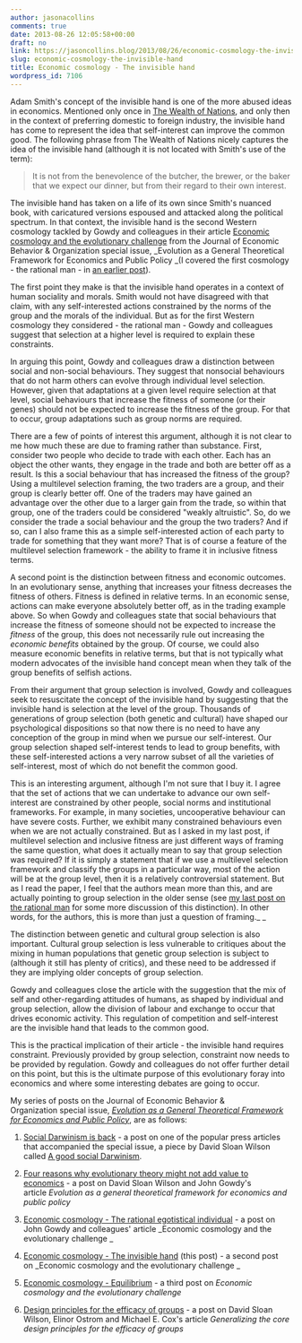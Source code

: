 ```yaml
---
author: jasonacollins
comments: true
date: 2013-08-26 12:05:58+00:00
draft: no
link: https://jasoncollins.blog/2013/08/26/economic-cosmology-the-invisible-hand/
slug: economic-cosmology-the-invisible-hand
title: Economic cosmology - The invisible hand
wordpress_id: 7106
---
```


Adam Smith's concept of the invisible hand is one of the more abused ideas in economics. Mentioned only once in [The Wealth of Nations](http://www.gutenberg.org/ebooks/3300), and only then in the context of preferring domestic to foreign industry, the invisible hand has come to represent the idea that self-interest can improve the common good. The following phrase from The Wealth of Nations nicely captures the idea of the invisible hand (although it is not located with Smith's use of the term):


<blockquote>It is not from the benevolence of the butcher, the brewer, or the baker that we expect our dinner, but from their regard to their own interest.</blockquote>


The invisible hand has taken on a life of its own since Smith's nuanced book, with caricatured versions espoused and attacked along the political spectrum. In that context, the invisible hand is the second Western cosmology tackled by Gowdy and colleagues in their article [Economic cosmology and the evolutionary challenge](http://dx.doi.org/10.1016/j.jebo.2012.12.009) from the Journal of Economic Behavior & Organization special issue, _Evolution as a General Theoretical Framework for Economics and Public Policy _(I covered the first cosmology - the rational man - in [an earlier post](https://jasoncollins.blog/2013/08/economic-cosmology-the-rational-egotistical-individual/)).

The first point they make is that the invisible hand operates in a context of human sociality and morals. Smith would not have disagreed with that claim, with any self-interested actions constrained by the norms of the group and the morals of the individual. But as for the first Western cosmology they considered - the rational man - Gowdy and colleagues suggest that selection at a higher level is required to explain these constraints.

In arguing this point, Gowdy and colleagues draw a distinction between social and non-social behaviours. They suggest that nonsocial behaviours that do not harm others can evolve through individual level selection. However, given that adaptations at a given level require selection at that level, social behaviours that increase the fitness of someone (or their genes) should not be expected to increase the fitness of the group. For that to occur, group adaptations such as group norms are required.

There are a few of points of interest this argument, although it is not clear to me how much these are due to framing rather than substance. First, consider two people who decide to trade with each other. Each has an object the other wants, they engage in the trade and both are better off as a result. Is this a social behaviour that has increased the fitness of the group? Using a multilevel selection framing, the two traders are a group, and their group is clearly better off. One of the traders may have gained an advantage over the other due to a larger gain from the trade, so within that group, one of the traders could be considered "weakly altruistic". So, do we consider the trade a social behaviour and the group the two traders? And if so, can I also frame this as a simple self-interested action of each party to trade for something that they want more? That is of course a feature of the multilevel selection framework - the ability to frame it in inclusive fitness terms.

A second point is the distinction between fitness and economic outcomes. In an evolutionary sense, anything that increases your fitness decreases the fitness of others. Fitness is defined in relative terms. In an economic sense, actions can make everyone absolutely better off, as in the trading example above. So when Gowdy and colleagues state that social behaviours that increase the fitness of someone should not be expected to increase the _fitness_ of the group, this does not necessarily rule out increasing the _economic benefits_ obtained by the group. Of course, we could also measure economic benefits in relative terms, but that is not typically what modern advocates of the invisible hand concept mean when they talk of the group benefits of selfish actions.

From their argument that group selection is involved, Gowdy and colleagues seek to resuscitate the concept of the invisible hand by suggesting that the invisible hand is selection at the level of the group. Thousands of generations of group selection (both genetic and cultural) have shaped our psychological dispositions so that now there is no need to have any conception of the group in mind when we pursue our self-interest. Our group selection shaped self-interest tends to lead to group benefits, with these self-interested actions a very narrow subset of all the varieties of self-interest, most of which do not benefit the common good.

This is an interesting argument, although I'm not sure that I buy it. I agree that the set of actions that we can undertake to advance our own self-interest are constrained by other people, social norms and institutional frameworks. For example, in many societies, uncooperative behaviour can have severe costs. Further, we exhibit many constrained behaviours even when we are not actually constrained. But as I asked in my last post, if multilevel selection and inclusive fitness are just different ways of framing the same question, what does it actually mean to say that group selection was required? If it is simply a statement that if we use a multilevel selection framework and classify the groups in a particular way, most of the action will be at the group level, then it is a relatively controversial statement. But as I read the paper, I feel that the authors mean more than this, and are actually pointing to group selection in the older sense (see [my last post on the rational man](https://jasoncollins.blog/2013/08/economic-cosmology-the-rational-egotistical-individual/) for some more discussion of this distinction). In other words, for the authors, this is more than just a question of framing._
_

The distinction between genetic and cultural group selection is also important. Cultural group selection is less vulnerable to critiques about the mixing in human populations that genetic group selection is subject to (although it still has plenty of critics), and these need to be addressed if they are implying older concepts of group selection.

Gowdy and colleagues close the article with the suggestion that the mix of self and other-regarding attitudes of humans, as shaped by individual and group selection, allow the division of labour and exchange to occur that drives economic activity. This regulation of competition and self-interest are the invisible hand that leads to the common good.

This is the practical implication of their article - the invisible hand requires constraint. Previously provided by group selection, constraint now needs to be provided by regulation. Gowdy and colleagues do not offer further detail on this point, but this is the ultimate purpose of this evolutionary foray into economics and where some interesting debates are going to occur.

My series of posts on the Journal of Economic Behavior & Organization special issue, [_Evolution as a General Theoretical Framework for Economics and Public Policy_](http://www.sciencedirect.com/science/journal/01672681/90/supp/S), are as follows:



	
  1. [Social Darwinism is back](https://jasoncollins.blog/2013/07/social-darwinism-is-back/) - a post on one of the popular press articles that accompanied the special issue, a piece by David Sloan Wilson called [A good social Darwinism](http://www.aeonmagazine.com/living-together/how-evolution-can-reform-economics/).

	
  2. [Four reasons why evolutionary theory might not add value to economics](https://jasoncollins.blog/2013/08/four-reasons-why-evolutionary-theory-might-not-add-value-to-economics/) - a post on David Sloan Wilson and John Gowdy's article _Evolution as a general theoretical framework for economics and public policy_

	
  3. [Economic cosmology - The rational egotistical individual](https://jasoncollins.blog/2013/08/economic-cosmology-the-rational-egotistical-individual/) - a post on John Gowdy and colleagues' article _Economic cosmology and the evolutionary challenge _

	
  4. [Economic cosmology - The invisible hand](https://jasoncollins.blog/2013/08/economic-cosmology-the-invisible-hand/) (this post) - a second post on _Economic cosmology and the evolutionary challenge _

	
  5. [Economic cosmology - Equilibrium](https://jasoncollins.blog/2013/08/economic-cosmology-equilibrium/) - a third post on _Economic cosmology and the evolutionary challenge_

	
  6. [Design principles for the efficacy of groups](https://jasoncollins.blog/2013/09/design-principles-efficacy-groups/) - a post on David Sloan Wilson, Elinor Ostrom and Michael E. Cox's article _Generalizing the core design principles for the efficacy of groups_


